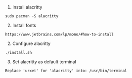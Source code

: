 1. Install alacritty
```
sudo pacman -S alacritty
```

2. Install fonts
```
https://www.jetbrains.com/lp/mono/#how-to-install
```

2. Configure alacritty
```
./install.sh
```

3. Set alacritty as default terminal
```
Replace 'urxvt' for 'alacritty' into: /usr/bin/terminal
```
